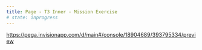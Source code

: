 ```yaml
---
title: Page - T3 Inner - Mission Exercise
# state: inprogress
---
```


https://pega.invisionapp.com/d/main#/console/18904689/393795334/preview